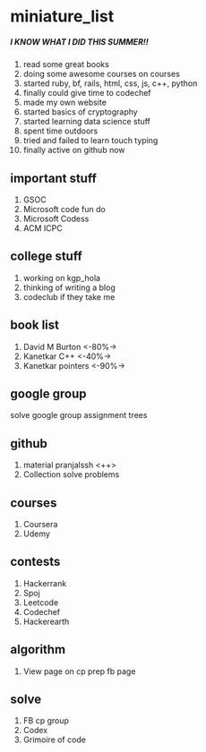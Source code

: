 # miniature_list

##### I KNOW WHAT I DID THIS SUMMER!!
1. read some great books
2. doing some awesome courses on courses
3. started ruby, bf, rails, html, css, js, c++, python
4. finally could give time to codechef
5. made my own website
6. started basics of cryptography
7. started learning data science stuff
8. spent time outdoors
9. tried and failed to learn touch typing
10. finally active on github now

## important stuff
1. GSOC
2. Microsoft code fun do
3. Microsoft Codess
4. ACM ICPC

## college stuff
1. working on kgp_hola
2. thinking of writing a blog
3. codeclub if they take me

## book list
1. David M Burton <-80%->
2. Kanetkar C++ <-40%->
3. Kanetkar pointers <-90%->

## google group
solve google group assignment trees

## github 
1. material pranjalssh <++>
2. Collection solve problems

## courses
1. Coursera
2. Udemy

## contests
1. Hackerrank
2. Spoj
3. Leetcode
4. Codechef
5. Hackerearth

## algorithm
1. View page on cp prep fb page

## solve
1. FB cp group
2. Codex
3. Grimoire of code
